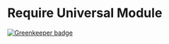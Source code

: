 # Require Universal Module

[![Greenkeeper badge](https://badges.greenkeeper.io/faceyspacey/require-universal-module.svg)](https://greenkeeper.io/)
